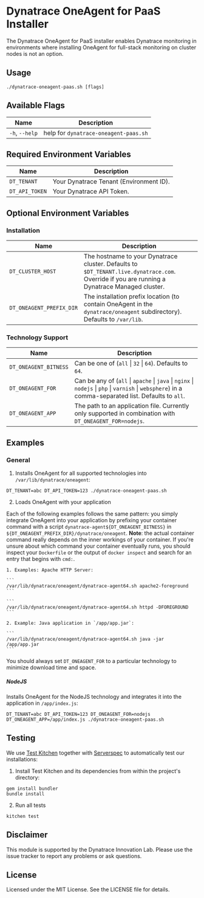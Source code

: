 # Dynatrace OneAgent for PaaS Installer

The Dynatrace OneAgent for PaaS installer enables Dynatrace monitoring in environments where installing OneAgent for full-stack monitoring on cluster nodes is not an option.

## Usage

```
./dynatrace-oneagent-paas.sh [flags]
```

## Available Flags

| Name           | Description                           |
|----------------|---------------------------------------|
| `-h`, `--help` | help for `dynatrace-oneagent-paas.sh` |

## Required Environment Variables

| Name           | Description                             |
|----------------|-----------------------------------------|
| `DT_TENANT`    | Your Dynatrace Tenant (Environment ID). |
| `DT_API_TOKEN` | Your Dynatrace API Token.               |

## Optional Environment Variables

### Installation

| Name                     | Description                                                                                                                                   |
|--------------------------|-----------------------------------------------------------------------------------------------------------------------------------------------|
| `DT_CLUSTER_HOST`        | The hostname to your Dynatrace cluster. Defaults to `$DT_TENANT.live.dynatrace.com`. Override if you are running a Dynatrace Managed cluster. |
| `DT_ONEAGENT_PREFIX_DIR` | The installation prefix location (to contain OneAgent in the `dynatrace/oneagent` subdirectory). Defaults to `/var/lib`.                      |

### Technology Support

| Name                  | Description                                                                                                                                           |
|-----------------------|-------------------------------------------------------------------------------------------------------------------------------------------------------|
| `DT_ONEAGENT_BITNESS` | Can be one of (`all` \| `32` \| `64`). Defaults to `64`.                                                                                              |
| `DT_ONEAGENT_FOR`     | Can be any of (`all` \| `apache` \| `java` \| `nginx` \| `nodejs` \| `php` \| `varnish` \| `websphere`) in a comma-separated list. Defaults to `all`. |
| `DT_ONEAGENT_APP`     | The path to an application file. Currently only supported in combination with `DT_ONEAGENT_FOR=nodejs`.                                               |

## Examples

### General

1. Installs OneAgent for all supported technologies into `/var/lib/dynatrace/oneagent`:

```
DT_TENANT=abc DT_API_TOKEN=123 ./dynatrace-oneagent-paas.sh
```

2. Loads OneAgent with your application

Each of the following examples follows the same pattern: you simply integrate OneAgent into your application by prefixing your container command with a script `dynatrace-agent${DT_ONEAGENT_BITNESS}` in `${DT_ONEAGENT_PREFIX_DIR}/dynatrace/oneagent`. **Note**: the actual container command really depends on the inner workings of your container. If you're unsure about which command your container eventually runs, you should inspect your `Dockerfile` or the output of `docker inspect` and search for an entry that begins with `cmd:`.

    1. Examples: Apache HTTP Server:

    ```
    /var/lib/dynatrace/oneagent/dynatrace-agent64.sh apache2-foreground
    ```

    ```
    /var/lib/dynatrace/oneagent/dynatrace-agent64.sh httpd -DFOREGROUND
    ```

    2. Example: Java application in `/app/app.jar`:

    ```
    /var/lib/dynatrace/oneagent/dynatrace-agent64.sh java -jar /app/app.jar
    ```

You should always set `DT_ONEAGENT_FOR` to a particular technology to minimize download time and space.

##### NodeJS

Installs OneAgent for the NodeJS technology and integrates it into the application in `/app/index.js`:

```
DT_TENANT=abc DT_API_TOKEN=123 DT_ONEAGENT_FOR=nodejs DT_ONEAGENT_APP=/app/index.js ./dynatrace-oneagent-paas.sh
```

## Testing

We use [Test Kitchen](http://kitchen.ci) together with [Serverspec](http://serverspec.org) to automatically test our installations:

1) Install Test Kitchen and its dependencies from within the project's directory:

```
gem install bundler
bundle install
```

2) Run all tests

```
kitchen test
```

## Disclaimer

This module is supported by the Dynatrace Innovation Lab. Please use the issue tracker to report any problems or ask questions.

## License

Licensed under the MIT License. See the LICENSE file for details.